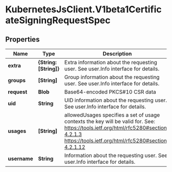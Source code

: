 # KubernetesJsClient.V1beta1CertificateSigningRequestSpec

## Properties
Name | Type | Description | Notes
------------ | ------------- | ------------- | -------------
**extra** | **{String: [String]}** | Extra information about the requesting user. See user.Info interface for details. | [optional] 
**groups** | **[String]** | Group information about the requesting user. See user.Info interface for details. | [optional] 
**request** | **Blob** | Base64-encoded PKCS#10 CSR data | 
**uid** | **String** | UID information about the requesting user. See user.Info interface for details. | [optional] 
**usages** | **[String]** | allowedUsages specifies a set of usage contexts the key will be valid for. See: https://tools.ietf.org/html/rfc5280#section-4.2.1.3      https://tools.ietf.org/html/rfc5280#section-4.2.1.12 | [optional] 
**username** | **String** | Information about the requesting user. See user.Info interface for details. | [optional] 


